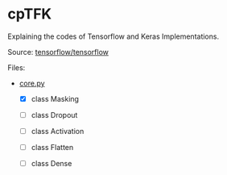 # cpTFK

Explaining the codes of Tensorflow and Keras Implementations.

Source: [tensorflow/tensorflow](https://github.com/tensorflow/tensorflow)

Files:
- [core.py](https://github.com/themayukhbasu/cpTFK/blob/main/tensorflow/tensorflow/python/keras/layers/core.py)
    - [x] class Masking
    - [ ] class Dropout
    - [ ] class Activation
    - [ ] class Flatten
    - [ ] class Dense
    